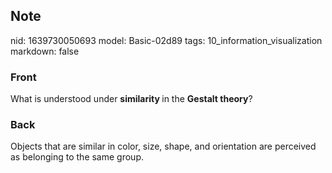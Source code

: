 ## Note
nid: 1639730050693
model: Basic-02d89
tags: 10_information_visualization
markdown: false

### Front
What is understood under <b>similarity </b>in the <b>Gestalt theory</b>?

### Back
Objects that are similar in color, size, shape, and orientation are perceived as belonging to the same group.
